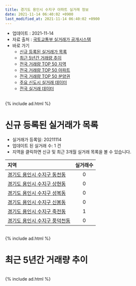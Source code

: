 ```yaml
---
title: 경기도 용인시 수지구 아파트 실거래 정보
date: 2021-11-14 06:40:02 +0900
last_modified_at: 2021-11-14 06:40:02 +0900
---
```


* 업데이트 : 2021-11-14
* 자료 출처 : [국토교통부 실거래가 공개시스템](http://rt.molit.go.kr)
* 바로 가기
    * [신규 등록된 실거래가 목록](#신규-등록된-실거래가-목록)
    * [최근 5년간 거래량 추이](#최근-5년간-거래량-추이)
    * [전국 거래량 TOP 50 지역](https://inasie.github.io/apt-trade-info/최근-3개월-전국에서-가장-거래가-많이-발생한-지역)
    * [전국 거래량 TOP 50 아파트](https://inasie.github.io/apt-trade-info/최근-3개월-전국에서-가장-거래가-많이-발생한-아파트)
    * [전국 거래량 TOP 50 분양권](https://inasie.github.io/apt-trade-info/최근-3개월-전국에서-가장-거래가-많이-발생한-분양권)
    * [주요 신도시 실거래 데이터](https://inasie.github.io/apt-trade-info/주요-신도시)
    * [전국 실거래 데이터](https://inasie.github.io/apt-trade-info/전국)

<br>
{% include ad.html %}
<br>

# 신규 등록된 실거래가 목록
* 실거래가 등록일: 20211114
* 업데이트 된 실거래 수: 1 건
* 지역을 클릭하면 신규 및 최근 3개월 실거래 목록을 볼 수 있습니다.


|지역|실거래수|
|:---|:---:|
|[경기도 용인시 수지구 동천동](https://inasie.github.io/apt-trade-info/경기도-용인시-수지구-동천동)|0|
|[경기도 용인시 수지구 상현동](https://inasie.github.io/apt-trade-info/경기도-용인시-수지구-상현동)|0|
|[경기도 용인시 수지구 성복동](https://inasie.github.io/apt-trade-info/경기도-용인시-수지구-성복동)|0|
|[경기도 용인시 수지구 신봉동](https://inasie.github.io/apt-trade-info/경기도-용인시-수지구-신봉동)|0|
|[경기도 용인시 수지구 죽전동](https://inasie.github.io/apt-trade-info/경기도-용인시-수지구-죽전동)|1|
|[경기도 용인시 수지구 풍덕천동](https://inasie.github.io/apt-trade-info/경기도-용인시-수지구-풍덕천동)|0|


<br>
{% include ad.html %}
<br>

# 최근 5년간 거래량 추이


<div style="width:100%;">
    <canvas id="deal_progress" height="200"></canvas>
</div>

<script>
new Chart(document.getElementById("deal_progress"), {
    type: 'line',
    data: {
        labels: ['201611','201612','201701','201702','201703','201704','201705','201706','201707','201708','201709','201710','201711','201712','201801','201802','201803','201804','201805','201806','201807','201808','201809','201810','201811','201812','201901','201902','201903','201904','201905','201906','201907','201908','201909','201910','201911','201912','202001','202002','202003','202004','202005','202006','202007','202008','202009','202010','202011','202012','202101','202102','202103','202104','202105','202106','202107','202108','202109','202110','202111'],
        datasets: [{
            label: '매매',
            pointRadius: 1,
            data: [561, 430, 297, 413, 466, 478, 745, 839, 831, 565, 686, 612, 660, 573, 1508, 1940, 1546, 729, 664, 695, 632, 1677, 1592, 826, 372, 358, 174, 184, 231, 297, 363, 560, 616, 530, 575, 981, 1346, 1549, 1448, 1690, 340, 271, 565, 1422, 1182, 591, 493, 649, 983, 1023, 565, 354, 349, 563, 779, 436, 609, 473, 359, 266, 10],
            borderColor: "rgba(255, 201, 14, 1)",
            backgroundColor: "rgba(255, 201, 14, 0.5)",
            fill: false,
            lineTension: 0
        },{
            label: '전월세',
            pointRadius: 1,
            data: [667, 733, 609, 751, 744, 598, 559, 610, 589, 661, 712, 583, 625, 719, 687, 722, 864, 742, 604, 609, 626, 639, 750, 672, 576, 690, 760, 551, 621, 526, 599, 717, 807, 781, 744, 821, 847, 1084, 746, 973, 693, 917, 734, 767, 824, 583, 553, 576, 590, 693, 620, 609, 683, 1223, 1198, 768, 885, 797, 758, 712, 113],
            borderColor: "rgba(0, 141, 185, 1)",
            backgroundColor: "rgba(0, 141, 185, 0.5)",
            fill: false,
            lineTension: 0
        }
        ]
    },
    options: {
        responsive: true,
        title: {
            display: false
        },
        tooltips: {
            mode: 'index',
            intersect: false
        },
        hover: {
            mode: 'nearest',
            intersect: true
        },
        scales: {
            xAxes: [{
                display: true,
                scaleLabel: {
                    display: true,
                    labelString: '년/월'
                }
            }],
            yAxes: [{
                display: true,
                ticks: {
                    suggestedMin: 0,
                },
                scaleLabel: {
                    display: true,
                    labelString: '실거래 수'
                }
            }]
        }
    }
});

</script>


<br>
{% include ad.html %}
<br>

